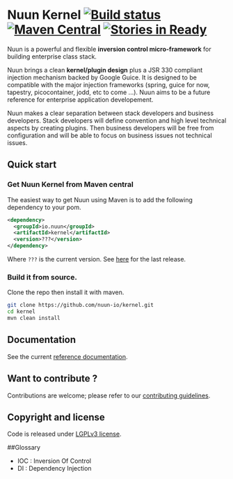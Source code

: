 Nuun Kernel [![Build status](https://travis-ci.org/nuun-io/kernel.svg?branch=master)](https://travis-ci.org/nuun-io/kernel) [![Maven Central](https://maven-badges.herokuapp.com/maven-central/io.nuun/kernel/badge.svg?style=flat)](https://maven-badges.herokuapp.com/maven-central/io.nuun/kernel) [![Stories in Ready](https://badge.waffle.io/nuun-io/kernel.png?label=ready&title=Ready)](https://waffle.io/nuun-io/kernel)
===========

Nuun is a powerful and flexible **inversion control micro-framework** for building enterprise class stack.

Nuun brings a clean **kernel/plugin design** plus a JSR 330 compliant injection mechanism backed by 
Google Guice. It is designed to be compatible with the major injection frameworks (spring, guice for now, 
tapestry, picocontainer, jodd, etc to come ...). Nuun aims to be a future reference for enterprise
application developement.


Nuun makes a clear separation between stack developers and business developers.
Stack developers will define convention and high level technical aspects by creating plugins.
Then business developers will be free from configuration and will be able to focus on business
issues not technical issues.

## Quick start

### Get Nuun Kernel from Maven central

The easiest way to get Nuun using Maven is to add the following dependency to your pom.

```xml
<dependency>
  <groupId>io.nuun</groupId>
  <artifactId>kernel</artifactId>
  <version>???</version>
</dependency>
```

Where `???` is the current version. See [here](https://github.com/nuun-io/kernel/releases) for the last release.

### Build it from source.

Clone the repo then install it with maven.

```bash
git clone https://github.com/nuun-io/kernel.git
cd kernel
mvn clean install
```

## Documentation

See the current [reference documentation](https://github.com/nuun-io/kernel/wiki).

## Want to contribute ?

Contributions are welcome; please refer to our [contributing guidelines](CONTRIBUTING.md).

## Copyright and license

Code is released under [LGPLv3 license](LICENSE).

##Glossary

- IOC : Inversion Of Control
- DI : Dependency Injection
